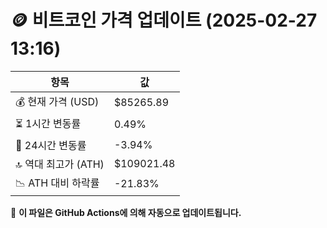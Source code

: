 # 🪙 비트코인 가격 업데이트 (2025-02-27 13:16)

| 항목                | 값 |
|--------------------|----------------|
| 💰 현재 가격 (USD) | $85265.89 |
| ⏳ 1시간 변동률    | 0.49% |
| 📆 24시간 변동률   | -3.94% |
| 🔝 역대 최고가 (ATH) | $109021.48 |
| 📉 ATH 대비 하락률 | -21.83% |

🔄 **이 파일은 GitHub Actions에 의해 자동으로 업데이트됩니다.**
